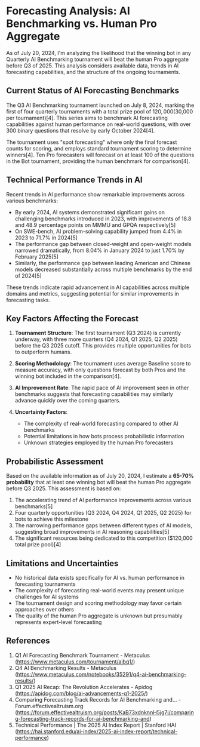 # Forecasting Analysis: AI Benchmarking vs. Human Pro Aggregate

As of July 20, 2024, I'm analyzing the likelihood that the winning bot in any Quarterly AI Benchmarking tournament will beat the human Pro aggregate before Q3 of 2025. This analysis considers available data, trends in AI forecasting capabilities, and the structure of the ongoing tournaments.

## Current Status of AI Forecasting Benchmarks

The Q3 AI Benchmarking tournament launched on July 8, 2024, marking the first of four quarterly tournaments with a total prize pool of $120,000 ($30,000 per tournament)[4]. This series aims to benchmark AI forecasting capabilities against human performance on real-world questions, with over 300 binary questions that resolve by early October 2024[4].

The tournament uses "spot forecasting" where only the final forecast counts for scoring, and employs standard tournament scoring to determine winners[4]. Ten Pro forecasters will forecast on at least 100 of the questions in the Bot tournament, providing the human benchmark for comparison[4].

## Technical Performance Trends in AI

Recent trends in AI performance show remarkable improvements across various benchmarks:

- By early 2024, AI systems demonstrated significant gains on challenging benchmarks introduced in 2023, with improvements of 18.8 and 48.9 percentage points on MMMU and GPQA respectively[5]
- On SWE-bench, AI problem-solving capability jumped from 4.4% in 2023 to 71.7% in 2024[5]
- The performance gap between closed-weight and open-weight models narrowed dramatically, from 8.04% in January 2024 to just 1.70% by February 2025[5]
- Similarly, the performance gap between leading American and Chinese models decreased substantially across multiple benchmarks by the end of 2024[5]

These trends indicate rapid advancement in AI capabilities across multiple domains and metrics, suggesting potential for similar improvements in forecasting tasks.

## Key Factors Affecting the Forecast

1. **Tournament Structure**: The first tournament (Q3 2024) is currently underway, with three more quarters (Q4 2024, Q1 2025, Q2 2025) before the Q3 2025 cutoff. This provides multiple opportunities for bots to outperform humans.

2. **Scoring Methodology**: The tournament uses average Baseline score to measure accuracy, with only questions forecast by both Pros and the winning bot included in the comparison[4].

3. **AI Improvement Rate**: The rapid pace of AI improvement seen in other benchmarks suggests that forecasting capabilities may similarly advance quickly over the coming quarters.

4. **Uncertainty Factors**: 
   - The complexity of real-world forecasting compared to other AI benchmarks
   - Potential limitations in how bots process probabilistic information
   - Unknown strategies employed by the human Pro forecasters

## Probabilistic Assessment

Based on the available information as of July 20, 2024, I estimate a **65-70% probability** that at least one winning bot will beat the human Pro aggregate before Q3 2025. This assessment is based on:

1. The accelerating trend of AI performance improvements across various benchmarks[5]
2. Four quarterly opportunities (Q3 2024, Q4 2024, Q1 2025, Q2 2025) for bots to achieve this milestone
3. The narrowing performance gaps between different types of AI models, suggesting broad improvements in AI reasoning capabilities[5]
4. The significant resources being dedicated to this competition ($120,000 total prize pool)[4]

## Limitations and Uncertainties

- No historical data exists specifically for AI vs. human performance in forecasting tournaments
- The complexity of forecasting real-world events may present unique challenges for AI systems
- The tournament design and scoring methodology may favor certain approaches over others
- The quality of the human Pro aggregate is unknown but presumably represents expert-level forecasting

## References

1. Q1 AI Forecasting Benchmark Tournament - Metaculus (https://www.metaculus.com/tournament/aibq1/)
2. Q4 AI Benchmarking Results - Metaculus (https://www.metaculus.com/notebooks/35291/q4-ai-benchmarking-results/)
3. Q1 2025 AI Recap: The Revolution Accelerates - Apidog (https://apidog.com/blog/ai-advancements-q1-2025/)
4. Comparing Forecasting Track Records for AI Benchmarking and... - Forum.effectivealtruism.org (https://forum.effectivealtruism.org/posts/KaB73xdnknnH5jg7i/comparing-forecasting-track-records-for-ai-benchmarking-and)
5. Technical Performance | The 2025 AI Index Report | Stanford HAI (https://hai.stanford.edu/ai-index/2025-ai-index-report/technical-performance)